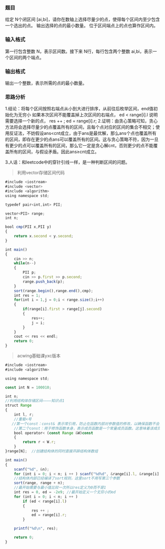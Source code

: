### 题目
给定 N个闭区间 [ai,bi]，请你在数轴上选择尽量少的点，使得每个区间内至少包含一个选出的点。
输出选择的点的最小数量。
位于区间端点上的点也算作区间内。

### 输入格式
第一行包含整数 N，表示区间数。接下来 N行，每行包含两个整数 ai,bi，表示一个区间的两个端点。

### 输出格式
输出一个整数，表示所需的点的最小数量。

### 思路分析
1.结论：将每个区间按照右端点从小到大进行排序，从前往后枚举区间，end值初始化为无穷小
如果本次区间不能覆盖掉上次区间的右端点， ed < range[i].l
说明需要选择一个新的点， res ++ ; ed = range[i].r;
2.证明：由贪心策略可知，贪心方法将会选择尽量少的点覆盖所有的区间，且每个点对应的区间的集合不相交；使用反证法，不妨假设ans<cnt成立，由于ans是最优解，那么ans个点也覆盖所有的区间，即存在更少的点ans可以覆盖所有的区间。这与贪心策略不符，因为一旦有更少的点可以覆盖所有的区间，那么它一定是贪心解cnt，否则更少的点不能覆盖所有的区间，与假设矛盾。因此ans≥cnt成立。

3.人话：和leetcode中的穿针引线一样，是一种判断区间的问题。

> 利用vector<PII>存储区间代码
```js
#include <iostream>
#include <vector>
#include <algorithm>
using namespace std;

typedef pair<int,int> PII;

vector<PII> range;
int n;

bool cmp(PII x,PII y)
{
    return x.second < y.second;
}

int main()
{
    cin >> n;
    while(n--)
    {
        PII p;
        cin >> p.first >> p.second;
        range.push_back(p);
    }
    sort(range.begin(),range.end(),cmp);
    int res = 1;
    for(int i = 1,j = 0;i < range.size();i++)
    {
        if(range[i].first > range[j].second)
        {
            res++;
            j = i;
        }
    }
    cout << res << endl;
    return 0;
}
```

> acwing基础课yxc版本
```js
#include <iostream>
#include <algorithm>

using namespace std;

const int N = 100010;

int n;
//利用结构体存储区间————知识点1
struct Range
{
    int l, r; 
    //重载<号 
   //第一个const：const& 表示常引用，防止在函数内部对参数值的修改，以确保函数不会意外改变传入的对象。
    //第二个const：用于修饰函数本身，表示成员函数是一个常量成员函数。这意味着该成员函数在内部不会修改成员变量的值。常量成员函数可以在常对象中调用，但不能修改对象的状态。
    bool operator< (const Range &W)const
    {
        return r < W.r;
    }
}range[N];  //创建结构体的同时直接开辟结构体数组

int main()
{
    scanf("%d", &n);
    for (int i = 0; i < n; i ++ ) scanf("%d%d", &range[i].l, &range[i].r);
    //结构体内部已经编译了sort规则，这里sort不用写第三个参数
    sort(range, range + n);
    //最开始需要与最小值比较一次所以res定义为0而不是1
    int res = 0, ed = -2e9; //最开始定义一个无穷小的ed
    for (int i = 0; i < n; i ++ )
        if (ed < range[i].l)
        {
            res ++ ;
            ed = range[i].r;
        }

    printf("%d\n", res);

    return 0;
}
```